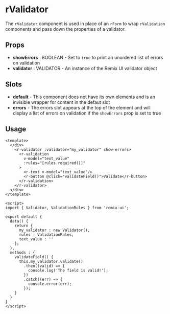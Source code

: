 # rValidator
The `rValidator` component is used in place of an `rForm` to wrap `rValidation` components and pass down the properties of a validator.

## Props
* **showErrors** : BOOLEAN - Set to `true` to print an unordered list of errors on validation
* **validator** : VALIDATOR - An instance of the Remix UI validator object

## Slots
* **default** - This component does not have its own elements and is an invisible wrapper for content in the defaut slot
* **errors** - The errors slot appears at the top of the element and will display a list of errors on validation if the `showErrors` prop is set to true

## Usage
```vue
<template>
  </div>
    <r-validator :validator="my_validator" show-errors>
      <r-validation
        v-model="text_value"
        :rules="[rules.required()]"
      >
        <r-text v-model="text_value"/>
        <r-button @click="validateField()">Validate</r-button>
      </r-validation>
    </r-validator>
  </div>
</template>

<script>
import { Validator, ValidationRules } from 'remix-ui';

export default {
  data() {
    return {
      my_validator : new Validator(),
      rules : ValidationRules,
      text_value : ''
    };
  },
  methods : {
    validateField() {
      this.my_validator.validate()
        .then((valid) => {
          console.log('The field is valid!');
        })
        .catch((err) => {
          console.error(err);
        });
    }
  }
}
</script>
```